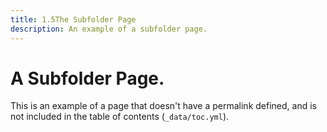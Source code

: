 ```yaml
---
title: 1.5The Subfolder Page
description: An example of a subfolder page.
---
```


# A Subfolder Page.

This is an example of a page that doesn't have a permalink defined, and
is not included in the table of contents (`_data/toc.yml`).
